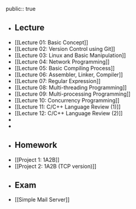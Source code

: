 public:: true

- ## Lecture
- [[Lecture 01: Basic Concept]]
- [[Lecture 02: Version Control using Git]]
- [[Lecture 03: Linux and Basic Manipulation]]
- [[Lecture 04: Network Programming]]
- [[Lecture 05: Basic Compiling Process]]
- [[Lecture 06: Assembler, Linker, Compiler]]
- [[Lecture 07: Regular Expression]]
- [[Lecture 08: Multi-threading Programming]]
- [[Lecture 09: Multi-processing Programming]]
- [[Lecture 10: Concurrency Programming]]
- [[Lecture 11: C/C++ Language Review (1)]]
- [[Lecture 12: C/C++ Language Review (2)]]
-
-
- ## Homework
- [[Project 1: 1A2B]]
- [[Project 2: 1A2B (TCP version)]]
- ## Exam
- [[Simple Mail Server]]